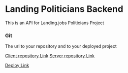 # Landing Politicians Backend

This is an API for Landing.jobs Politicians Project

### Git

The url to your repository and to your deployed project

[Client repository Link](https://github.com/ranierigalasso/landingjobs-frontend)
[Server repository Link](https://github.com/ranierigalasso/landingjobs-backend)

[Deploy Link](https://landingjobs-4d7d2.firebaseapp.com/)